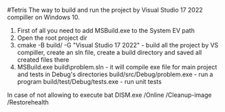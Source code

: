 #Tetris
The way to build and run the project by Visual Studio 17 2022 compiller on Windows 10.
1) First of all you need to add MSBuild.exe to the System EV path
2) Open the root project dir
3) cmake -B build/ -G "Visual Studio 17 2022" - build all the project by VS compiller, create an sln file,
create a build directory and saved all created files there
4) MSBuild.exe build\problem.sln - it will compile exe file for main project and tests in Debug's directories
build/src/Debug/problem.exe - run a program 
build/test/Debug/tests.exe - run unit tests 

In case of not allowing to execute bat DISM.exe /Online /Cleanup-image /Restorehealth

	
